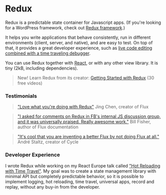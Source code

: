 Redux
=====
Redux is a predictable state container for Javascript apps.
(If you're looking for a WordPress framework, check out [Redux framework](#).)

It helps you write applications that behave consistently, run in different environments (client, server, and native), and are easy to test. On top of that, it provides a great developer experience, such as [live code editing combined with a time traveling debugger](#).

You can use Redux together with [React](#), or with any other view library.
It is tiny (2kB, including dependencies).

> New! Learn Redux from its creator:
> [Getting Started with Redux](#) (30 free videos)

### Testimonials
> ["Love what you're doing with Redux"](#)
> Jing Chen, creator of Flux

> ["I asked for comments on Redux in FB's internal JS discussion group, and it was universally praised. Really awesome work."](#)
> Bill Fisher, author of Flux documentation

> ["It's cool that you are inventing a better Flux by not doing Flux at all."](#)
> Andr&eacute; Staltz, creator of Cycle

### Developer Experience
I wrote Redux while working on my React Europe talk called ["Hot Reloading with Time Travel"](#). My goal was to create a state management library with minimal API but completely predictable behavior, so it is possible to implement logging, hot reloading, time travel, universal apps, record and replay, without any buy-in from the developer.
